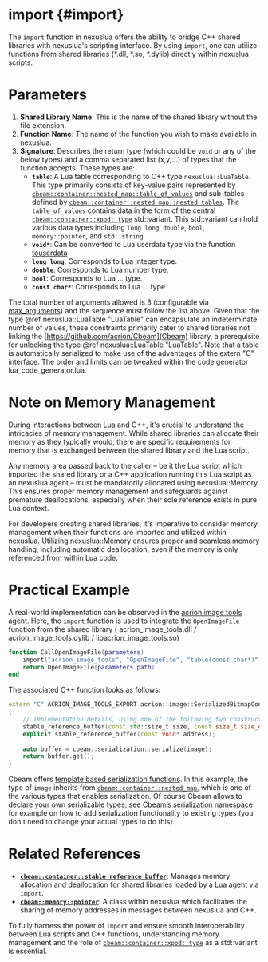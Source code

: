 import {#import}
======

The `import` function in nexuslua offers the ability to bridge C++ shared libraries with nexuslua's scripting interface.
By using `import`, one can utilize functions from shared libraries (*.dll, *.so, *.dylib) directly within nexuslua
scripts.

# Parameters

1. **Shared Library Name**: This is the name of the shared library without the file extension.
2. **Function Name**: The name of the function you wish to make available in nexuslua.
3. **Signature**: Describes the return type (which could be `void` or any of the below types) and a comma separated
   list (x,y,...) of types that the function accepts. These types are:
    - **`table`**: A Lua table corresponding to C++ type `nexuslua::LuaTable`. This type primarily consists of key-value
      pairs represented by [`cbeam::container::nested_map::table_of_values`](https://cbeam.org/doxygen/structcbeam_1_1container_1_1nested__map.html#a3e1c5f1d8eb1ab17456dd148d7215661)
      and sub-tables defined by
      [`cbeam::container::nested_map::nested_tables`](https://cbeam.org/doxygen/structcbeam_1_1container_1_1nested__map.html#a2d70cf56502d98efa974d5b711256252).
      The `table_of_values` contains data in the form of the central
      [`cbeam::container::xpod::type`](https://cbeam.org/doxygen/namespacecbeam_1_1container_1_1xpod.html#a69741fbc8b35de8842ecf4b76e92de58) std::variant. This std::variant
      can hold various data types including `long long`, `double`, `bool`, `memory::pointer`, and `std::string`.
    - **`void*`**: Can be converted to Lua userdata type via the function [touserdata](touserdata.md)
    - **`long long`**: Corresponds to Lua integer type.
    - **`double`**: Corresponds to Lua number type.
    - **`bool`**: Corresponds to Lua ... type.
    - **`const char*`**: Corresponds to Lua ... type

The total number of arguments allowed is 3 (configurable
via [max_arguments](https://github.com/acrion/nexuslua-library/blob/maain/src/lua_code_generator_find_signature.lua)) and the
sequence must follow the list above.
Given that the type @ref nexuslua::LuaTable "LuaTable" can encapsulate an indeterminate number of values, these constraints
primarily cater to shared libraries not linking the [https://github.com/acrion/Cbeam](Cbeam) library, a prerequisite for unlocking the type
@ref nexuslua::LuaTable "LuaTable".
Note that a table is automatically serialized to make use of the advantages of the extern "C" interface.
The order and limits can be tweaked within the code generator lua_code_generator.lua.

# Note on Memory Management

During interactions between Lua and C++, it's crucial to understand the intricacies of memory management.
While shared libraries can allocate their memory as they typically would, there are specific requirements for memory
that is exchanged between the shared library and the Lua script.

Any memory area passed back to the caller – be it the Lua script which imported the shared library or a C++ application
running this Lua script as an nexuslua agent – must be mandatorily allocated using nexuslua::Memory.
This ensures proper memory management and safeguards against premature deallocations, especially when their sole
reference exists in pure Lua context.

For developers creating shared libraries, it's imperative to consider memory management when their functions are
imported and utilized within nexuslua.
Utilizing nexuslua::Memory ensures proper and seamless memory handling, including automatic deallocation, even if the
memory is only referenced from within Lua code.

# Practical Example

A real-world implementation can be observed in the [acrion image tools](https://github.com/acrion/image-tools) agent.
Here, the `import` function is used to integrate the `OpenImageFile` function from the shared library (
acrion_image_tools.dll / acrion_image_tools.dylib / libacrion_image_tools.so)

```lua
function CallOpenImageFile(parameters)
    import("acrion_image_tools", "OpenImageFile", "table(const char*)")
    return OpenImageFile(parameters.path)
end
```

The associated C++ function looks as follows:

```cpp
extern "C" ACRION_IMAGE_TOOLS_EXPORT acrion::image::SerializedBitmapContainer OpenImageFile(const char* fileName)
{
    // implementation details, using one of the following two constructors to allocate memory:
    stable_reference_buffer(const std::size_t size, const size_t size_of_type = 1); // create a managed memory block of the given size
    explicit stable_reference_buffer(const void* address);                          // create a managed memory block from preallocated address
    
    auto buffer = cbeam::serialization::serialize(image);
    return buffer.get();
}
```

Cbeam offers [template based serialization functions](https://cbeam.org/doxygen/namespacecbeam_1_1serialization.html).
In this example, the type of
`image` inherits from [
`cbeam::container::nested_map`](https://cbeam.org/doxygen/structcbeam_1_1container_1_1nested__map.html),
which is one of the various types that enables serialization. Of course Cbeam allows to declare your own serializable types,
see [Cbeam’s serialization namespace](https://github.com/acrion/Cbeam/tree/main/include/cbeam/serialization) for example on how to
add serialization functionality to existing types (you don't need to change your actual types to do this).

# Related References

- **[`cbeam::container::stable_reference_buffer`](https://cbeam.org/doxygen/classcbeam_1_1container_1_1stable__reference__buffer.html)**: Manages memory allocation and deallocation for shared libraries loaded by a Lua agent via
  `import`.
- **[`cbeam::memory::pointer`](https://cbeam.org/doxygen/classcbeam_1_1memory_1_1pointer.html)**: A class within nexuslua which facilitates the sharing of memory addresses in messages between
  nexuslua and C++.

To fully harness the power of `import` and ensure smooth interoperability between Lua scripts and C++ functions,
understanding memory management and the role of [`cbeam::container::xpod::type`](https://cbeam.org/doxygen/namespacecbeam_1_1container_1_1xpod.html#a69741fbc8b35de8842ecf4b76e92de58) as a std::variant is essential.
